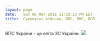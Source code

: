 ```yaml
---
layout: page
date:   Sun 06 Mar 2016 11:10:13 PM EET
title:  Сухопутні війська, ВПС, ВМС, ВСП
---
```


   ВПС України - це еліта ЗС України.
   ![](/ozv/assets/Emblem_of_the_Ukrainian_Air_Force.svg)
